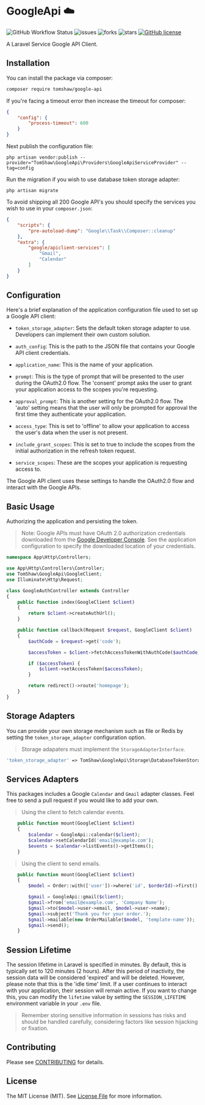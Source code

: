 # GoogleApi ☁️

![GitHub Workflow Status](https://img.shields.io/github/actions/workflow/status/tomshaw/google-api/run-tests.yml?branch=master&style=flat-square&label=tests)
![issues](https://img.shields.io/github/issues/tomshaw/google-api?style=flat&logo=appveyor)
![forks](https://img.shields.io/github/forks/tomshaw/google-api?style=flat&logo=appveyor)
![stars](https://img.shields.io/github/stars/tomshaw/google-api?style=flat&logo=appveyor)
[![GitHub license](https://img.shields.io/github/license/tomshaw/google-api)](https://github.com/tomshaw/google-api/blob/master/LICENSE)

A Laravel Service Google API Client.

## Installation

You can install the package via composer:

```bash
composer require tomshaw/google-api
```

If you're facing a timeout error then increase the timeout for composer:

```json
{
    "config": {
        "process-timeout": 600
    }
}
```

Next publish the configuration file:

```
php artisan vendor:publish --provider="TomShaw\GoogleApi\Providers\GoogleApiServiceProvider" --tag=config
```

Run the migration if you wish to use database token storage adapter:

```
php artisan migrate
```

To avoid shipping all 200 Google API's you should specify the services you wish to use in your `composer.json`:

```json
{
    "scripts": {
        "pre-autoload-dump": "Google\\Task\\Composer::cleanup"
    },
    "extra": {
        "google/apiclient-services": [
            "Gmail",
            "Calendar"
        ]
    }
}
```

## Configuration

Here's a brief explanation of the application configuration file used to set up a Google API client:

- `token_storage_adapter`: Sets the default token storage adapter to use. Developers can implement their own custom solution.

- `auth_config`: This is the path to the JSON file that contains your Google API client credentials. 

- `application_name`: This is the name of your application.

- `prompt`: This is the type of prompt that will be presented to the user during the OAuth2.0 flow. The 'consent' prompt asks the user to grant your application access to the scopes you're requesting.

- `approval_prompt`: This is another setting for the OAuth2.0 flow. The 'auto' setting means that the user will only be prompted for approval the first time they authenticate your application.

- `access_type`: This is set to 'offline' to allow your application to access the user's data when the user is not present.

- `include_grant_scopes`: This is set to true to include the scopes from the initial authorization in the refresh token request.

- `service_scopes`: These are the scopes your application is requesting access to.

The Google API client uses these settings to handle the OAuth2.0 flow and interact with the Google APIs.

## Basic Usage

Authorizing the application and persisting the token.

> Note: Google APIs must have OAuth 2.0 authorization credentials downloaded from the [Google Developer Console](https://console.cloud.google.com/apis). See the application configuration to specify the downloaded location of your credentials. 

```php
namespace App\Http\Controllers;

use App\Http\Controllers\Controller;
use TomShaw\GoogleApi\GoogleClient;
use Illuminate\Http\Request;

class GoogleAuthController extends Controller
{
    public function index(GoogleClient $client)
    {
        return $client->createAuthUrl();
    }

    public function callback(Request $request, GoogleClient $client)
    {
        $authCode = $request->get('code');

        $accessToken = $client->fetchAccessTokenWithAuthCode($authCode);

        if ($accessToken) {
            $client->setAccessToken($accessToken);
        }

        return redirect()->route('homepage');
    }
}
```

## Storage Adapters

You can provide your own storage mechanism such as file or Redis by setting the `token_storage_adapter` configuration option.

> Storage adapaters must implement the `StorageAdapterInterface`.

```php
'token_storage_adapter' => TomShaw\GoogleApi\Storage\DatabaseTokenStorage::class,
```

## Services Adapters

This packages includes a Google `Calendar` and `Gmail` adapter classes. Feel free to send a pull request if you would like to add your own. 

> Using the client to fetch calendar events.

```php
    public function mount(GoogleClient $client)
    {
        $calendar = GoogleApi::calendar($client);
        $calendar->setCalendarId('email@example.com');
        $events = $calendar->listEvents()->getItems();
    }
```

> Using the client to send emails.

```php
    public function mount(GoogleClient $client)
    {
        $model = Order::with(['user'])->where('id', $orderId)->first();

        $gmail = GoogleApi::gmail($client);
        $gmail->from('email@example.com', 'Company Name');
        $gmail->to($model->user->email, $model->user->name);
        $gmail->subject('Thank you for your order.');
        $gmail->mailable(new OrderMailable($model, 'template-name'));
        $gmail->send();
    }
```

## Session Lifetime

The session lifetime in Laravel is specified in minutes. By default, this is typically set to 120 minutes (2 hours). After this period of inactivity, the session data will be considered 'expired' and will be deleted. However, please note that this is the 'idle time' limit. If a user continues to interact with your application, their session will remain active. If you want to change this, you can modify the `lifetime` value by setting the `SESSION_LIFETIME` environment variable in your `.env` file.

> Remember storing sensitive information in sessions has risks and should be handled carefully, considering factors like session hijacking or fixation.

## Contributing

Please see [CONTRIBUTING](CONTRIBUTING.md) for details.

## License

The MIT License (MIT). See [License File](LICENSE) for more information.
